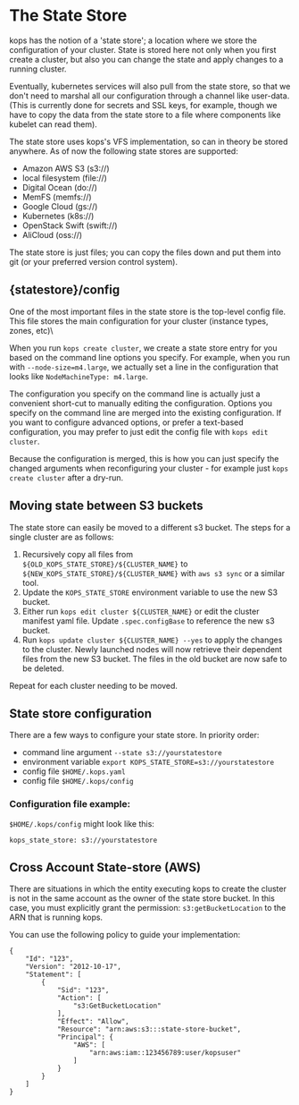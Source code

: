 # The State Store

kops has the notion of a 'state store'; a location where we store the configuration of your cluster.  State is stored
here not only when you first create a cluster, but also you can change the state and apply changes to a running cluster.

Eventually, kubernetes services will also pull from the state store, so that we don't need to marshal all our
configuration through a channel like user-data.  (This is currently done for secrets and SSL keys, for example,
though we have to copy the data from the state store to a file where components like kubelet can read them).

The state store uses kops's VFS implementation, so can in theory be stored anywhere. 
As of now the following state stores are supported: 
* Amazon AWS S3 (s3://)
* local filesystem (file://)
* Digital Ocean (do://)
* MemFS (memfs://)
* Google Cloud (gs://)
* Kubernetes (k8s://)
* OpenStack Swift (swift://)
* AliCloud (oss://)

The state store is just files; you can copy the files down and put them into git (or your preferred version control system).

## {statestore}/config

One of the most important files in the state store is the top-level config file.  This file stores the main
configuration for your cluster (instance types, zones, etc)\

When you run `kops create cluster`, we create a state store entry for you based on the command line options you specify. 
For example, when you run with `--node-size=m4.large`, we actually set a line in the configuration
that looks like `NodeMachineType: m4.large`.

The configuration you specify on the command line is actually just a convenient short-cut to
manually editing the configuration.  Options you specify on the command line are merged into the existing
configuration. If you want to configure advanced options, or prefer a text-based configuration, you
may prefer to just edit the config file with `kops edit cluster`.

Because the configuration is merged, this is how you can just specify the changed arguments when
reconfiguring your cluster - for example just `kops create cluster` after a dry-run.

## Moving state between S3 buckets

The state store can easily be moved to a different s3 bucket. The steps for a single cluster are as follows:
1. Recursively copy all files from `${OLD_KOPS_STATE_STORE}/${CLUSTER_NAME}` to `${NEW_KOPS_STATE_STORE}/${CLUSTER_NAME}` with `aws s3 sync` or a similar tool.
2. Update the `KOPS_STATE_STORE` environment variable to use the new S3 bucket.
3. Either run `kops edit cluster ${CLUSTER_NAME}` or edit the cluster manifest yaml file. Update `.spec.configBase` to reference the new s3 bucket.
4. Run `kops update cluster ${CLUSTER_NAME} --yes` to apply the changes to the cluster. Newly launched nodes will now retrieve their dependent files from the new S3 bucket. The files in the old bucket are now safe to be deleted.

Repeat for each cluster needing to be moved.

## State store configuration

There are a few ways to configure your state store.  In priority order:

+ command line argument `--state s3://yourstatestore`
+ environment variable `export KOPS_STATE_STORE=s3://yourstatestore`
+ config file `$HOME/.kops.yaml`
+ config file `$HOME/.kops/config`

### Configuration file example:

`$HOME/.kops/config` might look like this:

```
kops_state_store: s3://yourstatestore
```

## Cross Account State-store (AWS)

There are situations in which the entity executing kops to create the cluster is not in the same account as the owner of the state store bucket. In this case, you must explicitly grant the permission: `s3:getBucketLocation` to the ARN that is running kops.

You can use the following policy to guide your implementation:

```
{
    "Id": "123",
    "Version": "2012-10-17",
    "Statement": [
        {
            "Sid": "123",
            "Action": [
                "s3:GetBucketLocation"
            ],
            "Effect": "Allow",
            "Resource": "arn:aws:s3:::state-store-bucket",
            "Principal": {
                "AWS": [
                    "arn:aws:iam::123456789:user/kopsuser"
                ]
            }
        }
    ]
}
```